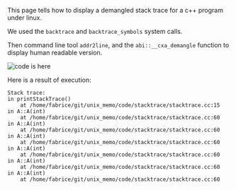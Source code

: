 This page tells how to display a demangled stack trace for a c++ program under linux.

We used the ```backtrace``` and ```backtrace_symbols``` system calls.

Then command line tool ```addr2line```, and the ```abi::__cxa_demangle``` function to display human readable version.

![code is here](https://github.com/fderepas/unix_memo/tree/main/code/stacktrace)

Here is a result of execution:

```
Stack trace:
in printStackTrace()
    at /home/fabrice/git/unix_memo/code/stacktrace/stacktrace.cc:15
in A::A(int)
    at /home/fabrice/git/unix_memo/code/stacktrace/stacktrace.cc:60
in A::A(int)
    at /home/fabrice/git/unix_memo/code/stacktrace/stacktrace.cc:60
in A::A(int)
    at /home/fabrice/git/unix_memo/code/stacktrace/stacktrace.cc:60
in A::A(int)
    at /home/fabrice/git/unix_memo/code/stacktrace/stacktrace.cc:60
in A::A(int)
    at /home/fabrice/git/unix_memo/code/stacktrace/stacktrace.cc:60
in A::A(int)
    at /home/fabrice/git/unix_memo/code/stacktrace/stacktrace.cc:60
```


